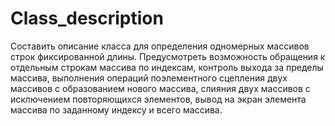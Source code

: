 # Class_description
Составить описание класса для определения одномерных массивов строк фиксированной длины. Предусмотреть возможность обращения к отдельным строкам массива по индексам, контроль выхода за пределы массива, выполнения операций поэлементного сцепления двух массивов с образованием нового массива, слияния двух массивов с исключением повторяющихся элементов, вывод на экран элемента массива по заданному индексу и всего массива.
